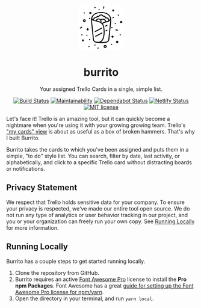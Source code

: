 <div align="center">
	<img src=".github/assets/burrito.png" />
	<h1>burrito</h1>
	<p>Your assigned Trello Cards in a single, simple list.</p>
</div>

<div align="center">

[![Build Status](https://travis-ci.org/codyogden/burrito.svg?branch=next)](https://travis-ci.org/codyogden/killedbygoogle) [![Maintainability](https://api.codeclimate.com/v1/badges/49ff4d5bb84ea6470000/maintainability)](https://codeclimate.com/github/codyogden/burrito/maintainability) [![Dependabot Status](https://api.dependabot.com/badges/status?host=github&repo=codyogden/burrito)](https://dependabot.com) [![Netlify Status](https://api.netlify.com/api/v1/badges/b025c120-b3f0-4eb5-9e17-93e3d3926770/deploy-status)](https://app.netlify.com/sites/burrito/deploys) [![MIT license](https://img.shields.io/badge/License-MIT-blue.svg)](/LICENSE)

</div>

Let's face it! Trello is an amazing tool, but it can quickly become a nightmare when you're using it with your growing growing team. Trello's ["my cards" view](https://trello.com/me/cards) is about as useful as a box of broken hammers. That's why I built Burrito.

Burrito takes the cards to which you've been assigned and puts them in a simple, "to do" style list. You can search, filter by date, last activity, or alphabetically, and click to a specific Trello card without distracting boards or notifications.

## Privacy Statement
We respect that Trello holds sensitive data for your company. To ensure your privacy is respected, we've made our entire tool open source. We do not run any type of analytics or user behavior tracking in our project, and you or your organization can freely run your own copy. See [Running Locally](#running-locally) for more information.

## Running Locally
Burrito has a couple steps to get started running locally.

1. Clone the repository from GitHub.
2. Burrito requires an active [Font Awesome Pro](https://fontawesome.com) license to install the **Pro npm Packages**. Font Awesome has a great [guide for setting up the Font Awesome Pro license for npm/yarn](https://fontawesome.com/how-to-use/on-the-web/setup/using-package-managers).
3. Open the directory in your terminal, and run `yarn local`.

